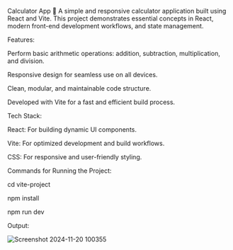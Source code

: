 Calculator App 🧮
  A simple and responsive calculator application built using React and Vite. This project demonstrates essential concepts in React, modern front-end development workflows, and state management.
  

Features:

  Perform basic arithmetic operations: addition, subtraction, multiplication, and division.
  
  Responsive design for seamless use on all devices.
  
  Clean, modular, and maintainable code structure.
  
  Developed with Vite for a fast and efficient build process.


Tech Stack:

  React: For building dynamic UI components.
  
  Vite: For optimized development and build workflows.
  
  CSS: For responsive and user-friendly styling.


Commands for Running the Project:
  
  cd vite-project
  
  npm install
  
  npm run dev


Output:

![Screenshot 2024-11-20 100355](https://github.com/user-attachments/assets/376095cf-fb3f-44b5-b450-846d9dd4def3)
